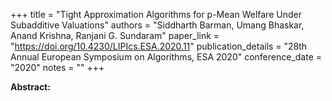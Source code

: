 +++
title = "Tight Approximation Algorithms for p-Mean Welfare Under Subadditive Valuations"
authors = "Siddharth Barman, Umang Bhaskar, Anand Krishna, Ranjani G. Sundaram"
paper_link = "https://doi.org/10.4230/LIPIcs.ESA.2020.11"
publication_details = "28th Annual European Symposium on Algorithms,  ESA 2020"
conference_date = "2020"
notes = ""
+++

<b>Abstract:</b>
